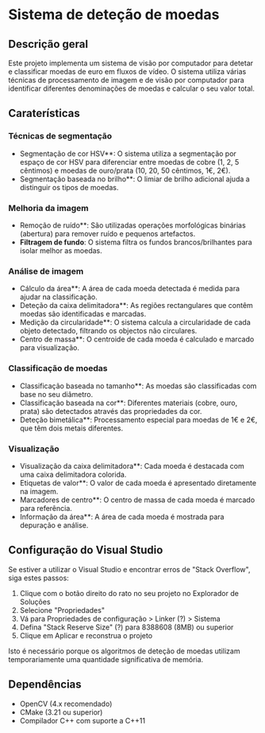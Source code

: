 # Sistema de deteção de moedas

## Descrição geral

Este projeto implementa um sistema de visão por computador para detetar e classificar moedas de euro em fluxos de vídeo. O sistema utiliza várias técnicas de processamento de imagem e de visão por computador para identificar diferentes denominações de moedas e calcular o seu valor total.

## Caraterísticas

### Técnicas de segmentação
- Segmentação de cor HSV**: O sistema utiliza a segmentação por espaço de cor HSV para diferenciar entre moedas de cobre (1, 2, 5 cêntimos) e moedas de ouro/prata (10, 20, 50 cêntimos, 1€, 2€).
- Segmentação baseada no brilho**: O limiar de brilho adicional ajuda a distinguir os tipos de moedas.

### Melhoria da imagem
- Remoção de ruído**: São utilizadas operações morfológicas binárias (abertura) para remover ruído e pequenos artefactos.
- **Filtragem de fundo**: O sistema filtra os fundos brancos/brilhantes para isolar melhor as moedas.

### Análise de imagem
- Cálculo da área**: A área de cada moeda detectada é medida para ajudar na classificação.
- Deteção da caixa delimitadora**: As regiões rectangulares que contêm moedas são identificadas e marcadas.
- Medição da circularidade**: O sistema calcula a circularidade de cada objeto detectado, filtrando os objectos não circulares.
- Centro de massa**: O centroide de cada moeda é calculado e marcado para visualização.

### Classificação de moedas
- Classificação baseada no tamanho**: As moedas são classificadas com base no seu diâmetro.
- Classificação baseada na cor**: Diferentes materiais (cobre, ouro, prata) são detectados através das propriedades da cor.
- Deteção bimetálica**: Processamento especial para moedas de 1€ e 2€, que têm dois metais diferentes.

### Visualização
- Visualização da caixa delimitadora**: Cada moeda é destacada com uma caixa delimitadora colorida.
- Etiquetas de valor**: O valor de cada moeda é apresentado diretamente na imagem.
- Marcadores de centro**: O centro de massa de cada moeda é marcado para referência.
- Informação da área**: A área de cada moeda é mostrada para depuração e análise.

## Configuração do Visual Studio

Se estiver a utilizar o Visual Studio e encontrar erros de "Stack Overflow", siga estes passos:

1. Clique com o botão direito do rato no seu projeto no Explorador de Soluções
2. Selecione "Propriedades"
3. Vá para Propriedades de configuração > Linker (?) > Sistema
4. Defina "Stack Reserve Size" (?) para 8388608 (8MB) ou superior
5. Clique em Aplicar e reconstrua o projeto

Isto é necessário porque os algoritmos de deteção de moedas utilizam temporariamente uma quantidade significativa de memória.

## Dependências

- OpenCV (4.x recomendado)
- CMake (3.21 ou superior)
- Compilador C++ com suporte a C++11